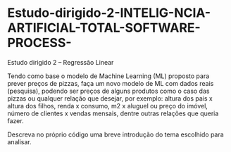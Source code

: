 # Estudo-dirigido-2-INTELIG-NCIA-ARTIFICIAL-TOTAL-SOFTWARE-PROCESS-

Estudo dirigido 2 – Regressão Linear
 

Tendo como base o modelo de Machine Learning (ML) proposto para prever preços de pizzas, faça um novo modelo de ML 
com dados reais (pesquisa), podendo ser preços de alguns produtos como o caso das pizzas ou qualquer relação que desejar, 
por exemplo: altura dos pais x altura dos filhos, renda x consumo, m2 x aluguel ou preço do imóvel, número de 
clientes x vendas mensais, dentre outras relações que queria fazer.

Descreva no próprio código uma breve introdução do tema escolhido para analisar.
